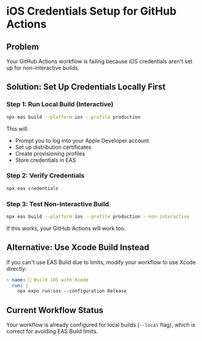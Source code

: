 # iOS Credentials Setup for GitHub Actions

## Problem
Your GitHub Actions workflow is failing because iOS credentials aren't set up for non-interactive builds.

## Solution: Set Up Credentials Locally First

### Step 1: Run Local Build (Interactive)
```bash
npx eas build --platform ios --profile production
```

This will:
- Prompt you to log into your Apple Developer account
- Set up distribution certificates
- Create provisioning profiles
- Store credentials in EAS

### Step 2: Verify Credentials
```bash
npx eas credentials
```

### Step 3: Test Non-Interactive Build
```bash
npx eas build --platform ios --profile production --non-interactive
```

If this works, your GitHub Actions will work too.

## Alternative: Use Xcode Build Instead

If you can't use EAS Build due to limits, modify your workflow to use Xcode directly:

```yaml
- name: 📱 Build iOS with Xcode
  run: |
    npx expo run:ios --configuration Release
```

## Current Workflow Status
Your workflow is already configured for local builds (`--local` flag), which is correct for avoiding EAS Build limits. 